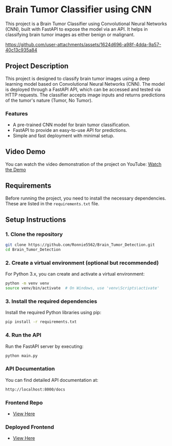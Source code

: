 # Brain Tumor Classifier using CNN

This project is a Brain Tumor Classifier using Convolutional Neural Networks (CNN), built with FastAPI to expose the model via an API. It helps in classifying brain tumor images as either benign or malignant.


https://github.com/user-attachments/assets/1624d696-a98f-4dda-9a57-40c13c935a84



## Project Description

This project is designed to classify brain tumor images using a deep learning model based on Convolutional Neural Networks (CNN). The model is deployed through a FastAPI API, which can be accessed and tested via HTTP requests. The classifier accepts image inputs and returns predictions of the tumor's nature (Tumor, No Tumor).

### Features

- A pre-trained CNN model for brain tumor classification.
- FastAPI to provide an easy-to-use API for predictions.
- Simple and fast deployment with minimal setup.

## Video Demo

You can watch the video demonstration of the project on YouTube:
[Watch the Demo](https://www.youtube.com/watch?v=nBCji4Lq85I)

## Requirements

Before running the project, you need to install the necessary dependencies. These are listed in the `requirements.txt` file.

## Setup Instructions

### 1. Clone the repository

```bash
git clone https://github.com/Ronnie5562/Brain_Tumor_Detection.git
cd Brain_Tumor_Detection
```

### 2. Create a virtual environment (optional but recommended)
For Python 3.x, you can create and activate a virtual environment:

```bash
python -m venv venv
source venv/bin/activate  # On Windows, use 'venv\Scripts\activate'
```

### 3.  Install the required dependencies
Install the required Python libraries using pip:

```bash
pip install -r requirements.txt
```

### 4. Run the API
Run the FastAPI server by executing:

```bash
python main.py
```

### API Documentation
You can find detailed API documentation at:

```bash
http://localhost:8000/docs
```


### Frontend Repo

- [View Here](https://github.com/Ronnie5562/CORTEX_AI_FRONTEND)

### Deployed Frontend

- [View Here](https://cortex-ai-frontend.vercel.app/)
